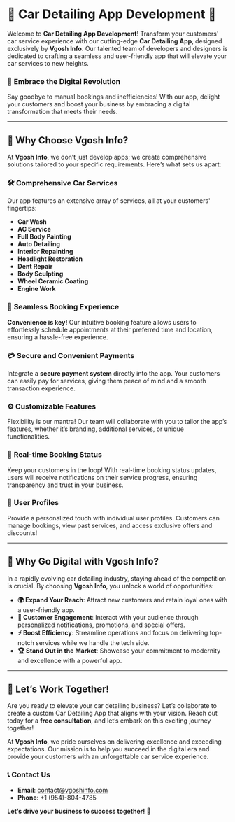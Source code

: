 # 🚗 **Car Detailing App Development** 🌟

Welcome to **Car Detailing App Development**! Transform your customers' car service experience with our cutting-edge **Car Detailing App**, designed exclusively by **Vgosh Info**. Our talented team of developers and designers is dedicated to crafting a seamless and user-friendly app that will elevate your car services to new heights.

### 🚀 **Embrace the Digital Revolution**
Say goodbye to manual bookings and inefficiencies! With our app, delight your customers and boost your business by embracing a digital transformation that meets their needs.

---

## 🌟 **Why Choose Vgosh Info?**

At **Vgosh Info**, we don’t just develop apps; we create comprehensive solutions tailored to your specific requirements. Here’s what sets us apart:

### 🛠️ **Comprehensive Car Services**
Our app features an extensive array of services, all at your customers' fingertips:
- **Car Wash**
- **AC Service**
- **Full Body Painting**
- **Auto Detailing**
- **Interior Repainting**
- **Headlight Restoration**
- **Dent Repair**
- **Body Sculpting**
- **Wheel Ceramic Coating**
- **Engine Work**

### 📅 **Seamless Booking Experience**
**Convenience is key!** Our intuitive booking feature allows users to effortlessly schedule appointments at their preferred time and location, ensuring a hassle-free experience.

### 💳 **Secure and Convenient Payments**
Integrate a **secure payment system** directly into the app. Your customers can easily pay for services, giving them peace of mind and a smooth transaction experience.

### ⚙️ **Customizable Features**
Flexibility is our mantra! Our team will collaborate with you to tailor the app’s features, whether it’s branding, additional services, or unique functionalities.

### 📲 **Real-time Booking Status**
Keep your customers in the loop! With real-time booking status updates, users will receive notifications on their service progress, ensuring transparency and trust in your business.

### 👤 **User Profiles**
Provide a personalized touch with individual user profiles. Customers can manage bookings, view past services, and access exclusive offers and discounts!

---

## 🌈 **Why Go Digital with Vgosh Info?**

In a rapidly evolving car detailing industry, staying ahead of the competition is crucial. By choosing **Vgosh Info**, you unlock a world of opportunities:

- **🌍 Expand Your Reach**: Attract new customers and retain loyal ones with a user-friendly app.
- **🤝 Customer Engagement**: Interact with your audience through personalized notifications, promotions, and special offers.
- **⚡ Boost Efficiency**: Streamline operations and focus on delivering top-notch services while we handle the tech side.
- **🏆 Stand Out in the Market**: Showcase your commitment to modernity and excellence with a powerful app.

---

## 🤝 **Let’s Work Together!**

Are you ready to elevate your car detailing business? Let’s collaborate to create a custom Car Detailing App that aligns with your vision. Reach out today for a **free consultation**, and let’s embark on this exciting journey together!

At **Vgosh Info**, we pride ourselves on delivering excellence and exceeding expectations. Our mission is to help you succeed in the digital era and provide your customers with an unforgettable car service experience.

### 📞 **Contact Us**
- **Email**: [contact@vgoshinfo.com](mailto:contact@vgoshinfo.com)
- **Phone**: +1 (954)-804-4785

**Let’s drive your business to success together!** 🚀
